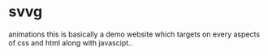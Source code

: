 # svvg
animations
this is basically a demo website which targets on  every aspects of css and html along with javascipt..
